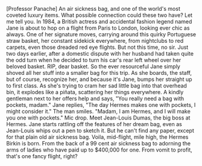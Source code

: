 [Professor Panache] An air sickness bag, and one of the world's most coveted luxury items. What possible connection could these two have? Let me tell you. In 1984, a British actress and accidental fashion legend named Jane is about to hop on a flight from Paris to London, looking ever chic as always. One of her signature moves, carrying around this quirky Portuguese straw basket, her constant sidekick everywhere, from nightclubs to red carpets, even those dreaded red eye flights. But not this time, no sir. Just two days earlier, after a domestic dispute with her husband had taken quite the odd turn when he decided to turn his car's rear left wheel over her beloved basket. RIP, dear basket. So the ever resourceful Jane simply shoved all her stuff into a smaller bag for this trip. As she boards, the staff, but of course, recognize her, and because it's Jane, bumps her straight up to first class. As she's trying to cram her sad little bag into that overhead bin, it explodes like a piñata, scattering her things everywhere. A kindly gentleman next to her offers help and says, "You really need a bag with pockets, madam." Jane replies, "The day Hermes makes one with pockets, I might consider it." The man smiles. "Madam, I am Hermes, and I will make you one with pockets." Mic drop. Meet Jean-Louis Dumas, the big boss at Hermes. Jane starts rattling off the features of her dream bag, even as Jean-Louis whips out a pen to sketch it. But he can't find any paper, except for that plain old air sickness bag. Voila, mid-flight, mile high, the Hermes Birkin is born. From the back of a 99 cent air sickness bag to adorning the arms of ladies who have paid up to $400,000 for one. From vomit to profit, that's one fancy flight, right?
